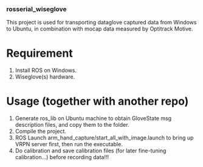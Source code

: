 ### rosserial_wiseglove

This project is used for transporting dataglove captured data from Windows to Ubuntu, in combination with mocap data measured by Optitrack Motive.
 
# Requirement
1. Install ROS on Windows.
2. Wiseglove(s) hardware.
 
# Usage (together with another repo)
1. Generate ros_lib on Ubuntu machine to obtain GloveState msg description files, and copy them to the folder.
2. Compile the project.
3. ROS Launch arm_hand_capture/start_all_with_image.launch to bring up VRPN server first, then run the executable.
4. Do calibration and save calibration files (for later fine-tuning calibration...) before recording data!!!

